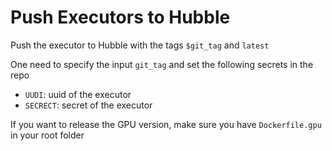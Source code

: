 # Push Executors to Hubble

Push the executor to Hubble with the tags `$git_tag` and `latest`

One need to specify the input `git_tag` and set the following secrets in the repo

- `UUDI`: uuid of the executor
- `SECRECT`: secret of the executor

If you want to release the GPU version, make sure you have `Dockerfile.gpu` in your root folder